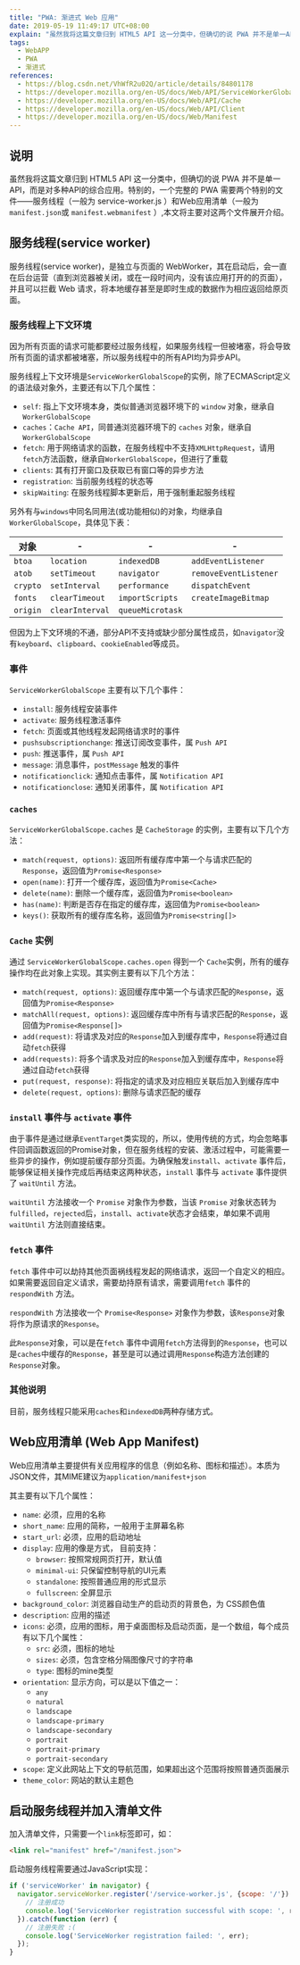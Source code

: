 ```yaml
---
title: "PWA: 渐进式 Web 应用"
date: 2019-05-19 11:49:17 UTC+08:00
explain: "虽然我将这篇文章归到 HTML5 API 这一分类中，但确切的说 PWA 并不是单一API，而是对多种API的综合应用。特别的，一个完整的 PWA 需要两个特别的文件——服务线程（一般为 ervice-worker.js ）和Web应用清单（一般为 manifest.json　或　manifest.webmanifest ）,本文将主要对这两个文件展开介绍..."
tags:
  - WebAPP
  - PWA
  - 渐进式
references:
  - https://blog.csdn.net/VhWfR2u02Q/article/details/84801178
  - https://developer.mozilla.org/en-US/docs/Web/API/ServiceWorkerGlobalScope
  - https://developer.mozilla.org/en-US/docs/Web/API/Cache
  - https://developer.mozilla.org/en-US/docs/Web/API/Client
  - https://developer.mozilla.org/en-US/docs/Web/Manifest
---
```


## 说明

虽然我将这篇文章归到 HTML5 API 这一分类中，但确切的说 PWA 并不是单一API，而是对多种API的综合应用。特别的，一个完整的 PWA 需要两个特别的文件——服务线程（一般为 service-worker.js ）和Web应用清单（一般为 `manifest.json`或 `manifest.webmanifest` ）,本文将主要对这两个文件展开介绍。


## 服务线程(service worker)

服务线程(service worker)，是独立与页面的 WebWorker，其在启动后，会一直在后台运营（直到浏览器被关闭，或在一段时间内，没有该应用打开的的页面），并且可以拦截 Web 请求，将本地缓存甚至是即时生成的数据作为相应返回给原页面。

### 服务线程上下文环境

因为所有页面的请求可能都要经过服务线程，如果服务线程一但被堵塞，将会导致所有页面的请求都被堵塞，所以服务线程中的所有API均为异步API。

服务线程上下文环境是`ServiceWorkerGlobalScope`的实例，除了ECMAScript定义的语法级对象外，主要还有以下几个属性：

* `self`: 指上下文环境本身，类似普通浏览器环境下的 `window` 对象，继承自`WorkerGlobalScope`
* `caches`：`Cache API`，同普通浏览器环境下的 `caches` 对象，继承自`WorkerGlobalScope`
* `fetch`: 用于网络请求的函数，在服务线程中不支持`XMLHttpRequest`，请用`fetch`方法函数，继承自`WorkerGlobalScope`，但进行了重载
* `clients`: 其有打开窗口及获取已有窗口等的异步方法
* `registration`: 当前服务线程的状态等
* `skipWaiting`: 在服务线程脚本更新后，用于强制重起服务线程

另外有与`windows`中同名同用法(或功能相似)的对象，均继承自`WorkerGlobalScope`，具体见下表：

| 对象      | -               | -                | -                     |
| -------- | --------------- | ---------------- | --------------------- |
| `btoa`   | `location`      | `indexedDB`      | `addEventListener`    |
| `atob`   | `setTimeout`    | `navigator`      | `removeEventListener` |
| `crypto` | `setInterval`   | `performance`    | `dispatchEvent`       |
| `fonts`  | `clearTimeout`  | `importScripts`  | `createImageBitmap`   |
| `origin` | `clearInterval` | `queueMicrotask` |                       |

但因为上下文环境的不通，部分API不支持或缺少部分属性成员，如`navigator`没有`keyboard`、`clipboard`、`cookieEnabled`等成员。

### 事件

`ServiceWorkerGlobalScope` 主要有以下几个事件：

* `install`: 服务线程安装事件
* `activate`: 服务线程激活事件
* `fetch`: 页面或其他线程发起网络请求时的事件
* `pushsubscriptionchange`: 推送订阅改变事件，属 `Push API`
* `push`: 推送事件，属 `Push API`
* `message`: 消息事件，`postMessage` 触发的事件
* `notificationclick`: 通知点击事件，属 `Notification API`
* `notificationclose`: 通知关闭事件，属 `Notification API`

### `caches`

`ServiceWorkerGlobalScope.caches` 是 `CacheStorage` 的实例，主要有以下几个方法：

* `match(request, options)`: 返回所有缓存库中第一个与请求匹配的`Response`，返回值为`Promise<Response>`
* `open(name)`: 打开一个缓存库，返回值为`Promise<Cache>`
* `delete(name)`: 删除一个缓存库，返回值为`Promise<boolean>`
* `has(name)`: 判断是否存在指定的缓存库，返回值为`Promise<boolean>`
* `keys()`: 获取所有的缓存库名称，返回值为`Promise<string[]>`

### `Cache` 实例

通过 `ServiceWorkerGlobalScope.caches.open` 得到一个 `Cache`实例，所有的缓存操作均在此对象上实现。其实例主要有以下几个方法：

* `match(request, options)`: 返回缓存库中第一个与请求匹配的`Response`，返回值为`Promise<Response>`
* `matchAll(request, options)`: 返回缓存库中所有与请求匹配的`Response`，返回值为`Promise<Response[]>`
* `add(request)`: 将请求及对应的`Response`加入到缓存库中，`Response`将通过自动`fetch`获得
* `add(requests)`: 将多个请求及对应的`Response`加入到缓存库中，`Response`将通过自动`fetch`获得
* `put(request, response)`: 将指定的请求及对应相应关联后加入到缓存库中
* `delete(request, options)`: 删除与请求匹配的缓存

### `install` 事件与 `activate` 事件

由于事件是通过继承`EventTarget`类实现的，所以，使用传统的方式，均会忽略事件回调函数返回的Promise对象，但在服务线程的安装、激活过程中，可能需要一些异步的操作，例如提前缓存部分页面。为确保触发`install`、`activate` 事件后，能够保证相关操作完成后再结束这两种状态，`install` 事件与 `activate` 事件提供了 `waitUntil` 方法。

`waitUntil` 方法接收一个 `Promise` 对象作为参数，当该 `Promise` 对象状态转为 `fulfilled`，`rejected`后，`install`、`activate`状态才会结束，单如果不调用`waitUntil` 方法则直接结束。

### `fetch` 事件

`fetch` 事件中可以劫持其他页面祸线程发起的网络请求，返回一个自定义的相应。
如果需要返回自定义请求，需要劫持原有请求，需要调用`fetch` 事件的 `respondWith` 方法。

`respondWith` 方法接收一个 `Promise<Response>` 对象作为参数，该`Response`对象将作为原请求的`Response`。

此`Response`对象，可以是在`fetch` 事件中调用`fetch`方法得到的`Response`，也可以是`caches`中缓存的`Response`，甚至是可以通过调用`Response`构造方法创建的`Response`对象。

### 其他说明
目前，服务线程只能采用`caches`和`indexedDB`两种存储方式。

## Web应用清单 (Web App Manifest)

Web应用清单主要提供有关应用程序的信息（例如名称、图标和描述）。本质为JSON文件，其MIME建议为`application/manifest+json`

其主要有以下几个属性：

* `name`: 必须，应用的名称
* `short_name`: 应用的简称，一般用于主屏幕名称
* `start_url`: 必须，应用的启动地址
* `display`: 应用的像是方式， 目前支持：
  * `browser`: 按照常规网页打开，默认值
  * `minimal-ui`: 只保留控制导航的UI元素
  * `standalone`: 按照普通应用的形式显示
  * `fullscreen`: 全屏显示
* `background_color`: 浏览器自动生产的启动页的背景色，为 CSS颜色值
* `description`: 应用的描述
* `icons`: 必须，应用的图标，用于桌面图标及启动页面，是一个数组，每个成员有以下几个属性：
  * `src`: 必须，图标的地址
  * `sizes`: 必须，包含空格分隔图像尺寸的字符串
  * `type`: 图标的mine类型
* `orientation`: 显示方向，可以是以下值之一：
  * `any`
  * `natural`
  * `landscape`
  * `landscape-primary`
  * `landscape-secondary`
  * `portrait`
  * `portrait-primary`
  * `portrait-secondary`
* `scope`: 定义此网站上下文的导航范围，如果超出这个范围将按照普通页面展示
* `theme_color`: 网站的默认主题色

## 启动服务线程并加入清单文件

加入清单文件，只需要一个`link`标签即可，如：
```html
<link rel="manifest" href="/manifest.json">
```

启动服务线程需要通过JavaScript实现：
```JavaScript
if ('serviceWorker' in navigator) {           
  navigator.serviceWorker.register('/service-worker.js', {scope: '/'}).then(function (registration) {
    // 注册成功
    console.log('ServiceWorker registration successful with scope: ', registration.scope);
  }).catch(function (err) {                   
    // 注册失败 :(
    console.log('ServiceWorker registration failed: ', err);
  });
}
```
